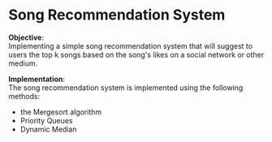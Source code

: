 # Song Recommendation System

**Objective**:  
Implementing a simple song recommendation system that will suggest to users the top k songs based on the song's likes on a social network or other medium. 

**Implementation**:                                                                              
The song recommendation system is implemented using the following methods:
- the Mergesort algorithm
- Priority Queues
- Dynamic Median
